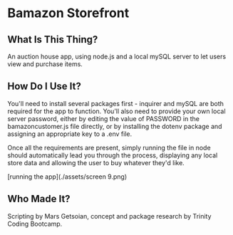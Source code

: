 # Bamazon Storefront

## What Is This Thing?
An auction house app, using node.js and a local mySQL server to let users view and purchase items.

## How Do I Use It?
You'll need to install several packages first - inquirer and mySQL are both required for the app to function. You'll also need to provide your own local server password, either by editing the value of PASSWORD in the bamazoncustomer.js file directly, or by installing the dotenv package and assigning an appropriate key to a .env file.

Once all the requirements are present, simply running the file in node should automatically lead you through the process, displaying any local store data and allowing the user to buy whatever they'd like.

[running the app](./assets/screen 9.png)

## Who Made It?
Scripting by Mars Getsoian, concept and package research by Trinity Coding Bootcamp.